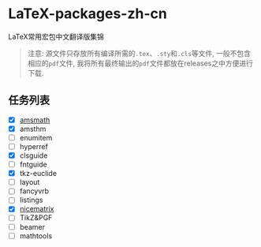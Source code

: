 # LaTeX-packages-zh-cn
LaTeX常用宏包中文翻译版集锦
> 注意: 源文件只存放所有编译所需的`.tex`、`.sty`和`.cls`等文件, 一般不包含相应的`pdf`文件, 我将所有最终输出的`pdf`文件都放在releases之中方便进行下载.
## 任务列表
+ [x] [amsmath](https://github.com/yuxtech/translation-of-amsmath-package)
+ [x] amsthm
+ [ ] enumitem
+ [ ] hyperref
+ [x] clsguide
+ [ ] fntguide
+ [x] tkz-euclide
+ [ ] layout
+ [ ] fancyvrb
+ [ ] listings
+ [x] [nicematrix](https://gitee.com/zhangsming818/nicematrixmanualzh/)
+ [ ] TikZ&PGF
+ [ ] beamer
+ [ ] mathtools
